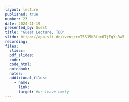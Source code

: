 ```yaml
---
layout: lecture
published: true
number: 23
date: 2024-11-19
presented_by: Guest
title: "Guest Lecture, TBD"
slido: https://app.sli.do/event/rmT5SJ5K8Xhx6TjEqYsBw5
recording:
files:
  slides:
  pdf_slides:
  code:
  code_html:
  notebook:
  notes:
  additional_files:
    - name:
      link:
      target: #or leave empty
---
```

